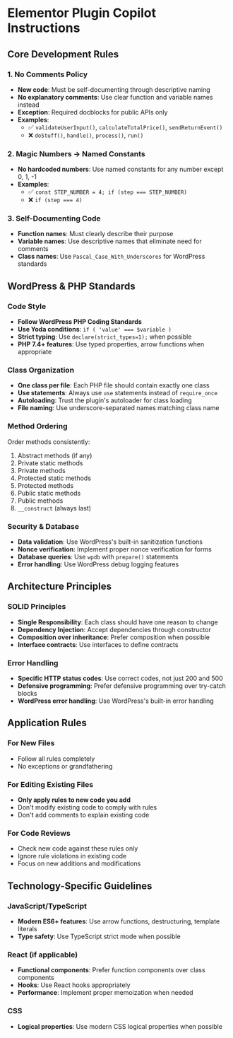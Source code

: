 # Elementor Plugin Copilot Instructions

## Core Development Rules

### 1. No Comments Policy
- **New code**: Must be self-documenting through descriptive naming
- **No explanatory comments**: Use clear function and variable names instead
- **Exception**: Required docblocks for public APIs only
- **Examples**:
  - ✅ `validateUserInput()`, `calculateTotalPrice()`, `sendReturnEvent()`
  - ❌ `doStuff()`, `handle()`, `process()`, `run()`

### 2. Magic Numbers → Named Constants
- **No hardcoded numbers**: Use named constants for any number except 0, 1, -1
- **Examples**:
  - ✅ `const STEP_NUMBER = 4; if (step === STEP_NUMBER)`
  - ❌ `if (step === 4)`

### 3. Self-Documenting Code
- **Function names**: Must clearly describe their purpose
- **Variable names**: Use descriptive names that eliminate need for comments
- **Class names**: Use `Pascal_Case_With_Underscores` for WordPress standards

## WordPress & PHP Standards

### Code Style
- **Follow WordPress PHP Coding Standards**
- **Use Yoda conditions**: `if ( 'value' === $variable )`
- **Strict typing**: Use `declare(strict_types=1);` when possible
- **PHP 7.4+ features**: Use typed properties, arrow functions when appropriate

### Class Organization
- **One class per file**: Each PHP file should contain exactly one class
- **Use statements**: Always use `use` statements instead of `require_once`
- **Autoloading**: Trust the plugin's autoloader for class loading
- **File naming**: Use underscore-separated names matching class name

### Method Ordering
Order methods consistently:
1. Abstract methods (if any)
2. Private static methods
3. Private methods
4. Protected static methods
5. Protected methods
6. Public static methods
7. Public methods
8. `__construct` (always last)

### Security & Database
- **Data validation**: Use WordPress's built-in sanitization functions
- **Nonce verification**: Implement proper nonce verification for forms
- **Database queries**: Use `wpdb` with `prepare()` statements
- **Error handling**: Use WordPress debug logging features

## Architecture Principles

### SOLID Principles
- **Single Responsibility**: Each class should have one reason to change
- **Dependency Injection**: Accept dependencies through constructor
- **Composition over inheritance**: Prefer composition when possible
- **Interface contracts**: Use interfaces to define contracts

### Error Handling
- **Specific HTTP status codes**: Use correct codes, not just 200 and 500
- **Defensive programming**: Prefer defensive programming over try-catch blocks
- **WordPress error handling**: Use WordPress's built-in error handling

## Application Rules

### For New Files
- Follow all rules completely
- No exceptions or grandfathering

### For Editing Existing Files
- **Only apply rules to new code you add**
- Don't modify existing code to comply with rules
- Don't add comments to explain existing code

### For Code Reviews
- Check new code against these rules only
- Ignore rule violations in existing code
- Focus on new additions and modifications

## Technology-Specific Guidelines

### JavaScript/TypeScript
- **Modern ES6+ features**: Use arrow functions, destructuring, template literals
- **Type safety**: Use TypeScript strict mode when possible

### React (if applicable)
- **Functional components**: Prefer function components over class components
- **Hooks**: Use React hooks appropriately
- **Performance**: Implement proper memoization when needed

### CSS
- **Logical properties**: Use modern CSS logical properties when possible

